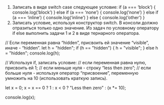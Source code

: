 1. Записать в виде switch case следующее условие:
   if (a === ‘block’) {
   console.log(‘block’)
   } else if (a === ‘none’) {
   console.log(‘none’)
   } else if (a === ‘inline’) {
   console.log(‘inline’)
   } else {
   console.log(‘other’)
   }
2. Записать условие, используя конструктор switch. В консоли должно отразиться только одно значение.
   Из задач по условному оператору if else выполнить задачи 1 и 2 в виде тернарного оператора.

// Если переменная равна “hidden”, присвоить ей значение “visible”, иначе - “hidden”.
let h = "hidden";
if (h == "hidden") {
    h = "visible";
} else h = "hidden";
console.log(h);

// Используя if, записать условие:
// если переменная равна нулю, присвоить ей 1;
// если меньше нуля - строку “less then zero”;
// если больше нуля - используя оператор “присвоение”, переменную умножить на 10 (использовать краткую запись).

let x = 0;
x = x == 0 ? 1 : x < 0 ? "Less then zero" : (x *= 10);

console.log(x);